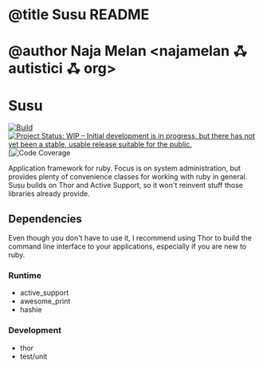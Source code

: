 # @title Susu README
# @author Naja Melan <najamelan ꗈ autistici ꗈ org>

# Susu

[![Build](https://travis-ci.org/najamelan/Susu.svg?branch=NeedTesting)](https://travis-ci.org/najamelan/Susu?branch=NeedTesting)
[![Project Status: WIP – Initial development is in progress, but there has not yet been a stable, usable release suitable for the public.](https://www.repostatus.org/badges/latest/wip.svg)](https://www.repostatus.org/#wip)
[![Code Coverage](https://codecov.io/gh/najamelan/susu/branch/NeedTesting/graph/badge.svg)

Application framework for ruby. Focus is on system administration, but provides plenty of convenience classes for working with ruby in general. Susu builds on Thor and Active Support, so it won't reinvent stuff those libraries already provide.

## Dependencies

Even though you don't have to use it, I recommend using Thor to build the command line interface to your applications, especially if you are new to ruby.

### Runtime
- active_support
- awesome_print
- hashie

### Development
- thor
- test/unit
